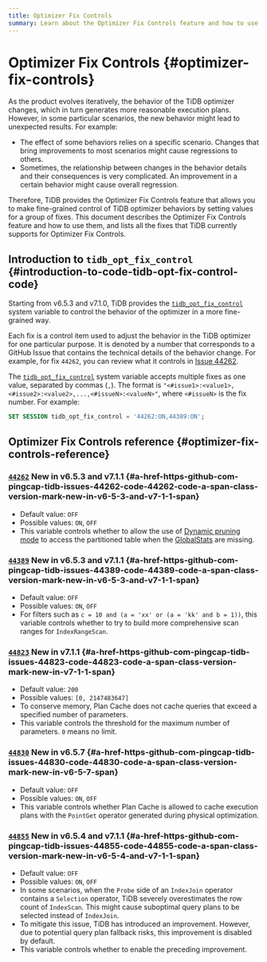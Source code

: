 ```yaml
---
title: Optimizer Fix Controls
summary: Learn about the Optimizer Fix Controls feature and how to use `tidb_opt_fix_control` to control the TiDB optimizer in a more fine-grained way.
---
```


# Optimizer Fix Controls {#optimizer-fix-controls}

As the product evolves iteratively, the behavior of the TiDB optimizer changes, which in turn generates more reasonable execution plans. However, in some particular scenarios, the new behavior might lead to unexpected results. For example:

-   The effect of some behaviors relies on a specific scenario. Changes that bring improvements to most scenarios might cause regressions to others.
-   Sometimes, the relationship between changes in the behavior details and their consequences is very complicated. An improvement in a certain behavior might cause overall regression.

Therefore, TiDB provides the Optimizer Fix Controls feature that allows you to make fine-grained control of TiDB optimizer behaviors by setting values for a group of fixes. This document describes the Optimizer Fix Controls feature and how to use them, and lists all the fixes that TiDB currently supports for Optimizer Fix Controls.

## Introduction to <code>tidb_opt_fix_control</code> {#introduction-to-code-tidb-opt-fix-control-code}

Starting from v6.5.3 and v7.1.0, TiDB provides the [`tidb_opt_fix_control`](/system-variables.md#tidb_opt_fix_control-new-in-v653-and-v710) system variable to control the behavior of the optimizer in a more fine-grained way.

Each fix is a control item used to adjust the behavior in the TiDB optimizer for one particular purpose. It is denoted by a number that corresponds to a GitHub Issue that contains the technical details of the behavior change. For example, for fix `44262`, you can review what it controls in [Issue 44262](https://github.com/pingcap/tidb/issues/44262).

The [`tidb_opt_fix_control`](/system-variables.md#tidb_opt_fix_control-new-in-v653-and-v710) system variable accepts multiple fixes as one value, separated by commas (`,`). The format is `"<#issue1>:<value1>,<#issue2>:<value2>,...,<#issueN>:<valueN>"`, where `<#issueN>` is the fix number. For example:

```sql
SET SESSION tidb_opt_fix_control = '44262:ON,44389:ON';
```

## Optimizer Fix Controls reference {#optimizer-fix-controls-reference}

### <a href="https://github.com/pingcap/tidb/issues/44262"><code>44262</code></a> <span class="version-mark">New in v6.5.3 and v7.1.1</span> {#a-href-https-github-com-pingcap-tidb-issues-44262-code-44262-code-a-span-class-version-mark-new-in-v6-5-3-and-v7-1-1-span}

-   Default value: `OFF`
-   Possible values: `ON`, `OFF`
-   This variable controls whether to allow the use of [Dynamic pruning mode](/partitioned-table.md#dynamic-pruning-mode) to access the partitioned table when the [GlobalStats](/statistics.md#collect-statistics-of-partitioned-tables-in-dynamic-pruning-mode) are missing.

### <a href="https://github.com/pingcap/tidb/issues/44389"><code>44389</code></a> <span class="version-mark">New in v6.5.3 and v7.1.1</span> {#a-href-https-github-com-pingcap-tidb-issues-44389-code-44389-code-a-span-class-version-mark-new-in-v6-5-3-and-v7-1-1-span}

-   Default value: `OFF`
-   Possible values: `ON`, `OFF`
-   For filters such as `c = 10 and (a = 'xx' or (a = 'kk' and b = 1))`, this variable controls whether to try to build more comprehensive scan ranges for `IndexRangeScan`.

### <a href="https://github.com/pingcap/tidb/issues/44823"><code>44823</code></a> <span class="version-mark">New in v7.1.1</span> {#a-href-https-github-com-pingcap-tidb-issues-44823-code-44823-code-a-span-class-version-mark-new-in-v7-1-1-span}

-   Default value: `200`
-   Possible values: `[0, 2147483647]`
-   To conserve memory, Plan Cache does not cache queries that exceed a specified number of parameters.
-   This variable controls the threshold for the maximum number of parameters. `0` means no limit.

### <a href="https://github.com/pingcap/tidb/issues/44830"><code>44830</code></a> <span class="version-mark">New in v6.5.7</span> {#a-href-https-github-com-pingcap-tidb-issues-44830-code-44830-code-a-span-class-version-mark-new-in-v6-5-7-span}

-   Default value: `OFF`
-   Possible values: `ON`, `OFF`
-   This variable controls whether Plan Cache is allowed to cache execution plans with the `PointGet` operator generated during physical optimization.

### <a href="https://github.com/pingcap/tidb/issues/44855"><code>44855</code></a> <span class="version-mark">New in v6.5.4 and v7.1.1</span> {#a-href-https-github-com-pingcap-tidb-issues-44855-code-44855-code-a-span-class-version-mark-new-in-v6-5-4-and-v7-1-1-span}

-   Default value: `OFF`
-   Possible values: `ON`, `OFF`
-   In some scenarios, when the `Probe` side of an `IndexJoin` operator contains a `Selection` operator, TiDB severely overestimates the row count of `IndexScan`. This might cause suboptimal query plans to be selected instead of `IndexJoin`.
-   To mitigate this issue, TiDB has introduced an improvement. However, due to potential query plan fallback risks, this improvement is disabled by default.
-   This variable controls whether to enable the preceding improvement.
